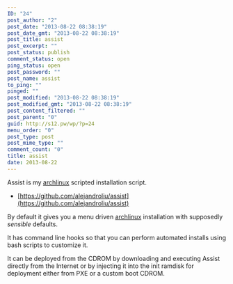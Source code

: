 ```yaml
---
ID: "24"
post_author: "2"
post_date: "2013-08-22 08:38:19"
post_date_gmt: "2013-08-22 08:38:19"
post_title: assist
post_excerpt: ""
post_status: publish
comment_status: open
ping_status: open
post_password: ""
post_name: assist
to_ping: ""
pinged: ""
post_modified: "2013-08-22 08:38:19"
post_modified_gmt: "2013-08-22 08:38:19"
post_content_filtered: ""
post_parent: "0"
guid: http://s12.pw/wp/?p=24
menu_order: "0"
post_type: post
post_mime_type: ""
comment_count: "0"
title: assist
date: 2013-08-22
---
```


Assist is my [archlinux](http://www.archlinux.org/) scripted installation script.

*   [https://github.com/alejandroliu/assist](https://github.com/alejandroliu/assist)

By default it gives you a menu driven [archlinux](http://www.archlinux.org/) installation with supposedly _sensible_ defaults.

It has command line hooks so that you can perform automated installs using bash scripts to customize it.

It can be deployed from the CDROM by downloading and executing Assist directly from the Internet or by injecting it into the init ramdisk for deployment either from PXE or a custom boot CDROM.
